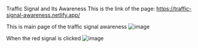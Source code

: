 Traffic Signal and Its Awareness
This is the link of the page:
https://traffic-signal-awareness.netlify.app/

This is main page of the traffic signal awareness
![image](https://github.com/user-attachments/assets/6e629a45-35be-4ca9-a20e-b33f20cab320)


When the red signal is clicked 
![image](https://github.com/user-attachments/assets/0d1a47ac-3d71-41bc-81f6-8941824cd693)
